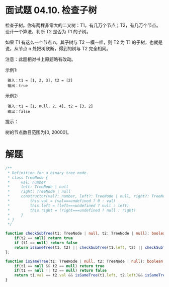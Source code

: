 # 面试题 04.10. 检查子树
检查子树。你有两棵非常大的二叉树：T1，有几万个节点；T2，有几万个节点。设计一个算法，判断 T2 是否为 T1 的子树。

如果 T1 有这么一个节点 n，其子树与 T2 一模一样，则 T2 为 T1 的子树，也就是说，从节点 n 处把树砍断，得到的树与 T2 完全相同。

注意：此题相对书上原题略有改动。

示例1:
```
 输入：t1 = [1, 2, 3], t2 = [2]
 输出：true
```
示例2:
```
 输入：t1 = [1, null, 2, 4], t2 = [3, 2]
 输出：false
```
提示：

树的节点数目范围为[0, 20000]。

# 解题
```ts
/**
 * Definition for a binary tree node.
 * class TreeNode {
 *     val: number
 *     left: TreeNode | null
 *     right: TreeNode | null
 *     constructor(val?: number, left?: TreeNode | null, right?: TreeNode | null) {
 *         this.val = (val===undefined ? 0 : val)
 *         this.left = (left===undefined ? null : left)
 *         this.right = (right===undefined ? null : right)
 *     }
 * }
 */

function checkSubTree(t1: TreeNode | null, t2: TreeNode | null): boolean {
    if(t2 == null) return true
    if (t1 == null) return false
    return isSameTree(t1, t2) || checkSubTree(t1.left, t2) || checkSubTree(t1.right, t2)
};

function isSameTree(t1: TreeNode | null, t2: TreeNode | null): boolean {
    if(t1 == null && t2 == null) return true
    if(t1 == null || t2 == null) return false
    return t1.val == t2.val && isSameTree(t1.left, t2.left)&& isSameTree(t1.right, t2.right)
}
```